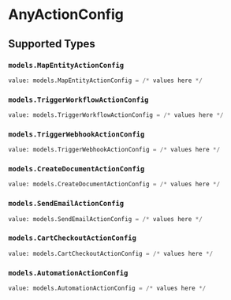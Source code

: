 # AnyActionConfig


## Supported Types

### `models.MapEntityActionConfig`

```python
value: models.MapEntityActionConfig = /* values here */
```

### `models.TriggerWorkflowActionConfig`

```python
value: models.TriggerWorkflowActionConfig = /* values here */
```

### `models.TriggerWebhookActionConfig`

```python
value: models.TriggerWebhookActionConfig = /* values here */
```

### `models.CreateDocumentActionConfig`

```python
value: models.CreateDocumentActionConfig = /* values here */
```

### `models.SendEmailActionConfig`

```python
value: models.SendEmailActionConfig = /* values here */
```

### `models.CartCheckoutActionConfig`

```python
value: models.CartCheckoutActionConfig = /* values here */
```

### `models.AutomationActionConfig`

```python
value: models.AutomationActionConfig = /* values here */
```

